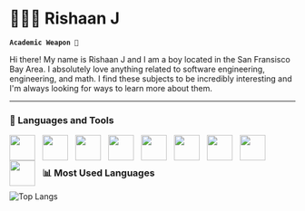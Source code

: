 # 👨🏽‍💻 Rishaan J

**`Academic Weapon 🤪`**

Hi there! My name is Rishaan J and I am a boy located in the San Fransisco Bay Area. I absolutely love anything related to software engineering, engineering, and math. I find these subjects to be incredibly interesting and I'm always looking for ways to learn more about them.


---

### 🧰 Languages and Tools

<div>

 <img align="left" width="45px" style="padding-right: 10px" src="https://cdn.jsdelivr.net/gh/devicons/devicon@latest/icons/javascript/javascript-original.svg" />
 <img align="left" width="45px" style="padding-right: 10px" src="https://cdn.jsdelivr.net/gh/devicons/devicon@latest/icons/json/json-original.svg" />
 <img align="left" width="45px" style="padding-right: 10px" src="https://cdn.jsdelivr.net/gh/devicons/devicon@latest/icons/swift/swift-original.svg" />
 <img align="left" width="45px" style="padding-right: 10px" src="https://cdn.jsdelivr.net/gh/devicons/devicon@latest/icons/arduino/arduino-original.svg" />
 <img align="left" width="45px" style="padding-right: 10px" src="https://cdn.jsdelivr.net/gh/devicons/devicon@latest/icons/css3/css3-original.svg" />
 <img align="left" width="45px" style="padding-right: 10px" src="https://cdn.jsdelivr.net/gh/devicons/devicon@latest/icons/python/python-original.svg" />
 <img align="left" width="45px" style="padding-right: 10px" src="https://cdn.jsdelivr.net/gh/devicons/devicon@latest/icons/git/git-original.svg" />
 <img align="left" width="45px" style="padding-right: 10px" src="https://cdn.jsdelivr.net/gh/devicons/devicon@latest/icons/figma/figma-original.svg" />
 <img align="left" width="45px" style="padding-right: 10px" src="https://cdn.jsdelivr.net/gh/devicons/devicon@latest/icons/react/react-original-wordmark.svg" />
 
          
          
          
          

</div>
<br />

#


### 📊 Most Used Languages

![Top Langs](https://github-readme-stats.vercel.app/api/top-langs/?username=RishaanJ&hide_progress=false)

<!-- ![GitHub Streak](https://streak-stats.demolab.com?user=RishaanJ&theme=gruvbox&border_radius=4.5) -->

